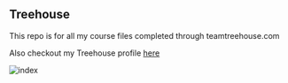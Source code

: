 ## Treehouse

This repo is for all my course files completed through teamtreehouse.com

Also checkout my Treehouse profile [here](https://teamtreehouse.com/andrewprenatt)

![index](https://user-images.githubusercontent.com/85134713/120382705-f5b32f80-c2f1-11eb-98c8-bd403789a61e.jpg)
